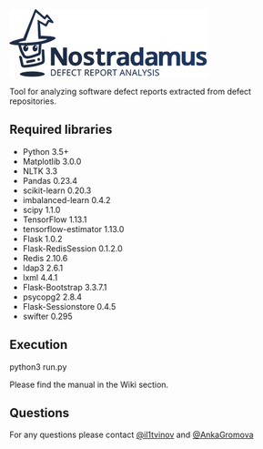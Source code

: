 ![Nostradamus](https://github.com/Exactpro/nostradamus/blob/master/static/img/logo_dark.png)

Tool for analyzing software defect reports extracted from defect repositories.

## Required libraries

* Python 3.5+
* Matplotlib 3.0.0
* NLTK 3.3
* Pandas 0.23.4
* scikit-learn 0.20.3
* imbalanced-learn 0.4.2
* scipy 1.1.0
* TensorFlow 1.13.1
* tensorflow-estimator 1.13.0
* Flask 1.0.2
* Flask-RedisSession 0.1.2.0
* Redis 2.10.6
* ldap3 2.6.1
* lxml 4.4.1
* Flask-Bootstrap 3.3.7.1
* psycopg2 2.8.4
* Flask-Sessionstore 0.4.5
* swifter 0.295

## Execution
python3 run.py

Please find the manual in the Wiki section.

## Questions
For any questions please contact [@il1tvinov](https://github.com/il1tvinov) and [@AnkaGromova](https://github.com/AnkaGromova)
